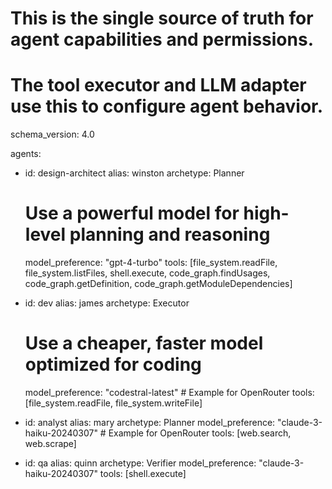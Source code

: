 # This is the single source of truth for agent capabilities and permissions.
# The tool executor and LLM adapter use this to configure agent behavior.
schema_version: 4.0

agents:
  - id: design-architect
    alias: winston
    archetype: Planner
    # Use a powerful model for high-level planning and reasoning
    model_preference: "gpt-4-turbo" 
    tools: [file_system.readFile, file_system.listFiles, shell.execute, code_graph.findUsages, code_graph.getDefinition, code_graph.getModuleDependencies]
  
  - id: dev
    alias: james
    archetype: Executor
    # Use a cheaper, faster model optimized for coding
    model_preference: "codestral-latest" # Example for OpenRouter
    tools: [file_system.readFile, file_system.writeFile]

  - id: analyst
    alias: mary
    archetype: Planner
    model_preference: "claude-3-haiku-20240307" # Example for OpenRouter
    tools: [web.search, web.scrape]
    
  - id: qa
    alias: quinn
    archetype: Verifier
    model_preference: "claude-3-haiku-20240307"
    tools: [shell.execute]
